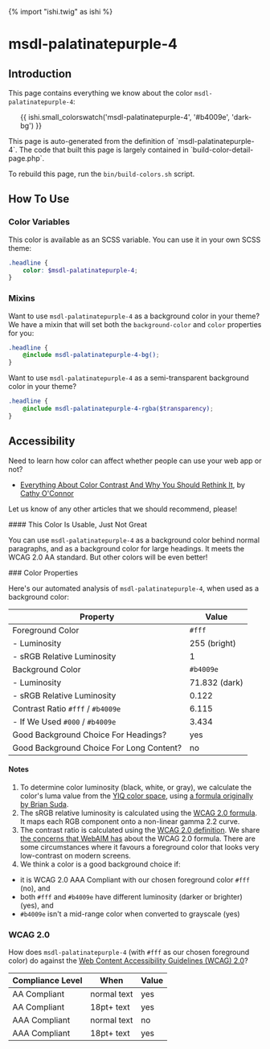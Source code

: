{% import "ishi.twig" as ishi %}
# msdl-palatinatepurple-4

## Introduction

This page contains everything we know about the color `msdl-palatinatepurple-4`:

<div class="grid">
    <div class="cell">
        <div class="swatch">
            <ul>
                {{ ishi.small_colorswatch('msdl-palatinatepurple-4', '#b4009e', 'dark-bg') }}
            </ul>
        </div>
    </div>
</div>

<div class="callout attention" markdown="1">
This page is auto-generated from the definition of `msdl-palatinatepurple-4`. The code that built this page is largely contained in `build-color-detail-page.php`.

To rebuild this page, run the `bin/build-colors.sh` script.
</div>

## How To Use

### Color Variables

This color is available as an SCSS variable. You can use it in your own SCSS theme:

```scss
.headline {
    color: $msdl-palatinatepurple-4;
}
```

### Mixins

Want to use `msdl-palatinatepurple-4` as a background color in your theme? We have a mixin that will set both the `background-color` and `color` properties for you:

```scss
.headline {
    @include msdl-palatinatepurple-4-bg();
}
```

Want to use `msdl-palatinatepurple-4` as a semi-transparent background color in your theme?

```scss
.headline {
    @include msdl-palatinatepurple-4-rgba($transparency);
}
```

## Accessibility

Need to learn how color can affect whether people can use your web app or not?

* [Everything About Color Contrast And Why You Should Rethink It](https://www.smashingmagazine.com/2014/10/color-contrast-tips-and-tools-for-accessibility/), by [Cathy O'Connor](http://www.twitter.com/cagocon)

Let us know of any other articles that we should recommend, please!
<div class="callout warning" markdown="1">
#### This Color Is Usable, Just Not Great

You can use `msdl-palatinatepurple-4` as a background color behind normal paragraphs, and as a background color for large headings. It meets the WCAG 2.0 AA standard. But other colors will be even better!
</div>
### Color Properties

Here's our automated analysis of `msdl-palatinatepurple-4`, when used as a background color:

Property | Value
---------|------
Foreground Color | `#fff`
- Luminosity | 255 (bright)
- sRGB Relative Luminosity | 1
Background Color | `#b4009e`
- Luminosity | 71.832 (dark)
- sRGB Relative Luminosity | 0.122
Contrast Ratio `#fff` / `#b4009e` | 6.115
- If We Used `#000` / `#b4009e` | 3.434
Good Background Choice For Headings? | yes
Good Background Choice For Long Content? | no

#### Notes

1. To determine color luminosity (black, white, or gray), we calculate the color's luma value from the [YIQ color space](https://en.wikipedia.org/wiki/YIQ), using [a formula originally by Brian Suda](https://24ways.org/2010/calculating-color-contrast/).
1. The sRGB relative luminosity is calculated using the [WCAG 2.0 formula](https://www.w3.org/TR/WCAG20/#relativeluminancedef). It maps each RGB component onto a non-linear gamma 2.2 curve.
1. The contrast ratio is calculated using the [WCAG 2.0 definition](https://www.w3.org/TR/2008/REC-WCAG20-20081211/#contrast-ratiodef). We share [the concerns that WebAIM has](http://webaim.org/blog/wcag-2-1-feedback/) about the WCAG 2.0 formula. There are some circumstances where it favours a foreground color that looks very low-contrast on modern screens.
1. We think a color is a good background choice if:
  - it is WCAG 2.0 AAA Compliant with our chosen foreground color `#fff` (no), and
  - both `#fff` and `#b4009e` have different luminosity (darker or brighter) (yes), and
  - `#b4009e` isn't a mid-range color when converted to grayscale (yes)

### WCAG 2.0

How does `msdl-palatinatepurple-4` (with `#fff` as our chosen foreground color) do against the [Web Content Accessibility Guidelines (WCAG) 2.0](https://www.w3.org/TR/WCAG20/)?

Compliance Level | When | Value
-----------------|------|------
AA Compliant | normal text | yes
AA Compliant | 18pt+ text | yes
AAA Compliant | normal text | no
AAA Compliant | 18pt+ text | yes